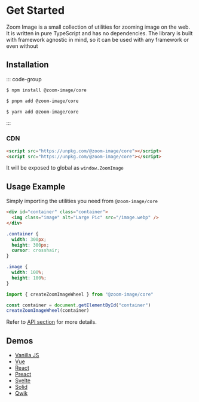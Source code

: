 # Get Started

Zoom Image is a small collection of utilities for zooming image on the web. It is written in pure TypeScript and has no
dependencies. The library is built with framework agnostic in mind, so it can be used with any framework or even without

## Installation

::: code-group

```sh [npm]
$ npm install @zoom-image/core
```

```sh [pnpm]
$ pnpm add @zoom-image/core
```

```sh [yarn]
$ yarn add @zoom-image/core
```

:::

### CDN

```html
<script src="https://unpkg.com/@zoom-image/core"></script>
<script src="https://unpkg.com/@zoom-image/core"></script>
```

It will be exposed to global as `window.ZoomImage`

## Usage Example

Simply importing the utilities you need from `@zoom-image/core`

```html
<div id="container" class="container">
  <img class="image" alt="Large Pic" src="/image.webp" />
</div>
```

```css
.container {
  width: 300px;
  height: 300px;
  cursor: crosshair;
}

.image {
  width: 100%;
  height: 100%;
}
```

```js
import { createZoomImageWheel } from "@zoom-image/core"

const container = document.getElementById("container")
createZoomImageWheel(container)
```

Refer to [API section](/api/) for more details.

## Demos

- [Vanilla JS](/examples/vanilla)
- [Vue](/examples/vue)
- [React](/examples/react)
- [Preact](/examples/preact)
- [Svelte](/examples/svelte)
- [Solid](/examples/solid)
- [Qwik](/examples/qwik)

